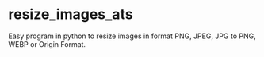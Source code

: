 # resize_images_ats
Easy program in python to resize images in format PNG, JPEG, JPG to PNG, WEBP or Origin Format.
